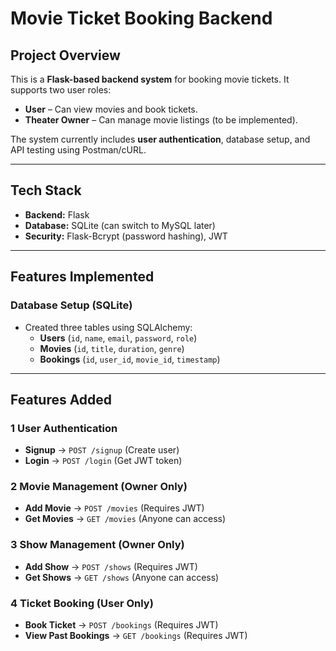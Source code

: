 #  Movie Ticket Booking Backend

##  Project Overview
This is a **Flask-based backend system** for booking movie tickets. It supports two user roles:  
- **User** – Can view movies and book tickets.  
- **Theater Owner** – Can manage movie listings (to be implemented).  

The system currently includes **user authentication**, database setup, and API testing using Postman/cURL.

---

##  Tech Stack
- **Backend:** Flask  
- **Database:** SQLite (can switch to MySQL later)  
- **Security:** Flask-Bcrypt (password hashing), JWT

---

##  Features Implemented
###  Database Setup (SQLite)
- Created three tables using SQLAlchemy:
  - **Users** (`id`, `name`, `email`, `password`, `role`)
  - **Movies** (`id`, `title`, `duration`, `genre`)
  - **Bookings** (`id`, `user_id`, `movie_id`, `timestamp`)  

---

##  Features Added  

### 1️ User Authentication  
- **Signup** → `POST /signup` (Create user)  
- **Login** → `POST /login` (Get JWT token)  

### 2️ Movie Management (Owner Only)  
- **Add Movie** → `POST /movies` (Requires JWT)  
- **Get Movies** → `GET /movies` (Anyone can access)  

### 3️ Show Management (Owner Only)  
- **Add Show** → `POST /shows` (Requires JWT)  
- **Get Shows** → `GET /shows` (Anyone can access)  

### 4️ Ticket Booking (User Only)  
- **Book Ticket** → `POST /bookings` (Requires JWT)  
- **View Past Bookings** → `GET /bookings` (Requires JWT)  

